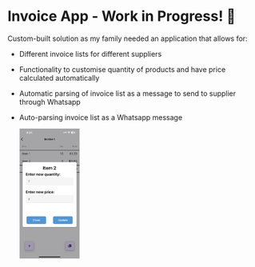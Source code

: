 # Invoice App - Work in Progress! 👋

Custom-built solution as my family needed an application that allows for:

- Different invoice lists for different suppliers
- Functionality to customise quantity of products and have price calculated automatically
- Automatic parsing of invoice list as a message to send to supplier through Whatsapp
- Auto-parsing invoice list as a Whatsapp message

  <img src="media/invoice_app.PNG" alt="Example Image" style="width: 25%; height: auto;">
